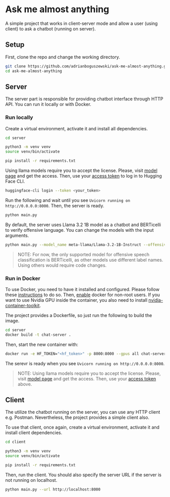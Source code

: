 # Ask me almost anything

A simple project that works in client-server mode and allow a user (using client) to ask a chatbot (running on server).

## Setup

First, clone the repo and change the working directory.

```bash
git clone https://github.com/adrianboguszewski/ask-me-almost-anything.git
cd ask-me-almost-anything
```

## Server

The server part is responsible for providing chatbot interface through HTTP API. You can run it locally or with Docker.

### Run locally

Create a virtual environment, activate it and install all dependencies.

```bash
cd server

python3 -m venv venv
source venv/bin/activate

pip install -r requirements.txt
```

Using llama models require you to accept the license. Please, visit [model page](https://huggingface.co/meta-llama/Llama-3.2-1B-Instruct) and get the access. Then, use your [access token](https://huggingface.co/settings/tokens) to log in to Hugging Face CLI.

```bash
huggingface-cli login --token <your_token>
```

Run the following and wait until you see `Uvicorn running on http://0.0.0.0:8000`. Then, the server is ready.

```bash
python main.py
```

By default, the server uses Llama 3.2 1B model as a chatbot and BERTicelli to verify offensive language. You can change the models with the input arguments.

```bash
python main.py --model_name meta-llama/Llama-3.2-1B-Instruct --offensive_speech_model_name
```

> NOTE: For now, the only supported model for offensive speech classification is BERTicelli, as other models use different label names. Using others would require code changes.

### Run in Docker

To use Docker, you need to have it installed and configured. Please follow these [instructions](https://docs.docker.com/engine/install/) to do so. Then, [enable](https://docs.docker.com/engine/install/linux-postinstall/) docker for non-root users. If you want to use Nvidia GPU inside the container, you also need to install [nvidia-container-toolkit](https://docs.nvidia.com/datacenter/cloud-native/container-toolkit/latest/install-guide.html).

The project provides a Dockerfile, so just run the following to build the image.

```bash
cd server
docker build -t chat-server .
```

Then, start the new container with:

```bash
docker run -e HF_TOKEN="<hf_token>" -p 8000:8000 --gpus all chat-server
```

The serevr is ready when you see `Uvicorn running on http://0.0.0.0:8000`.

> NOTE: Using llama models require you to accept the license. Please, visit [model page](https://huggingface.co/meta-llama/Llama-3.2-1B-Instruct) and get the access. Then, use your [access token](https://huggingface.co/settings/tokens) above.

## Client

The utilize the chatbot running on the server, you can use any HTTP client e.g. Postman. Nevertheless, the project provides a simple client also.

To use that client, once again, create a virtual environment, activate it and install client dependencies.

```bash
cd client

python3 -m venv venv
source venv/bin/activate

pip install -r requirements.txt
```

Then, run the client. You should also specify the server URL if the server is not running on localhost.

```bash
python main.py --url http://localhost:8000
```
